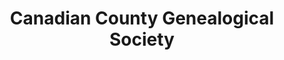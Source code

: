 ---
layout: repo
title: "Canadian County Genealogical Society"
id: 24792
permalink: repos/24792/
---